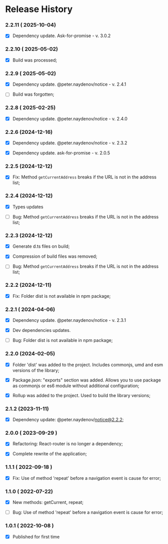 # Release History

### 2.2.11 ( 2025-10-04)
- [x] Dependency update. Ask-for-promise - v. 3.0.2



### 2.2.10 ( 2025-05-02)
- [x] Build was processed;



### 2.2.9 ( 2025-05-02)
- [x] Dependency update. @peter.naydenov/notice - v. 2.4.1
- [ ] Build was forgotten;



### 2.2.8 ( 2025-02-25)
- [x] Dependency update. @peter.naydenov/notice - v. 2.4.0



### 2.2.6 (2024-12-16)
- [x] Dependency update. @peter.naydenov/notice - v. 2.3.2
- [x] Dependency update. ask-for-promise - v. 2.0.5


### 2.2.5 (2024-12-12)
- [x] Fix: Method `getCurrentAddress` breaks if the URL is not in the address list;



### 2.2.4 (2024-12-12)
- [x] Types updates
- [ ] Bug: Method `getCurrentAddress` breaks if the URL is not in the address list;


### 2.2.3 (2024-12-12)
- [x] Generate d.ts files on build;
- [x] Compression of build files was removed;
- [ ] Bug: Method `getCurrentAddress` breaks if the URL is not in the address list;



### 2.2.2 (2024-12-11)
- [x] Fix: Folder dist is not available in npm package;



### 2.2.1 ( 2024-04-06)
- [x] Dependency update. @peter.naydenov/notice - v. 2.3.1
- [x] Dev dependencies updates.
- [ ] Bug: Folder dist is not available in npm package;




### 2.2.0 (2024-02-05)
- [x]  Folder 'dist' was added to the project. Includes commonjs, umd and esm versions of the library;
 - [x] Package.json: "exports" section was added. Allows you to use package as commonjs or es6 module without additional configuration;
 - [x] Rollup was added to the project. Used to build the library versions;




### 2.1.2 (2023-11-11)
- [x] Dependency update: @peter.naydenov/notice@2.2.2;



### 2.0.0 ( 2023-09-29 )
- [x] Refactoring: React-router is no longer a dependency;
- [x] Complete rewrite of the application;



### 1.1.1 ( 2022-09-18 )
- [x] Fix: Use of method 'repeat' before a navigation event is cause for error;



### 1.1.0 ( 2022-07-22)
- [x] New methods: getCurrent, repeat;
- [ ] Bug: Use of method 'repeat' before a navigation event is cause for error;



### 1.0.1 ( 2022-10-08 )
- [x] Published for first time